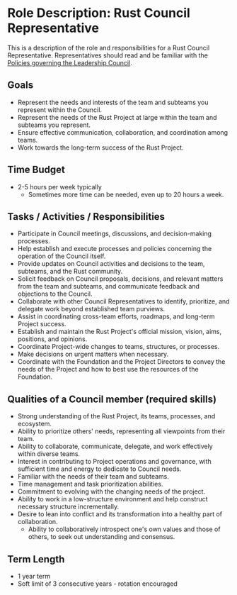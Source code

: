 # Role Description: Rust Council Representative

This is a description of the role and responsibilities for a Rust Council Representative.
Representatives should read and be familiar with the [Policies governing the Leadership Council][forge-lc].

[forge-lc]: https://forge.rust-lang.org/governance/council.html

## Goals

- Represent the needs and interests of the team and subteams you represent within the Council.
- Represent the needs of the Rust Project at large within the team and subteams you represent.
- Ensure effective communication, collaboration, and coordination among teams.
- Work towards the long-term success of the Rust Project.

## Time Budget

- 2-5 hours per week typically
  - Sometimes more time can be needed, even up to 20 hours a week.

## Tasks / Activities / Responsibilities

- Participate in Council meetings, discussions, and decision-making processes.
- Help establish and execute processes and policies concerning the operation of the Council itself.
- Provide updates on Council activities and decisions to the team, subteams, and the Rust community.
- Solicit feedback on Council proposals, decisions, and relevant matters from the team and subteams, and communicate feedback and objections to the Council.
- Collaborate with other Council Representatives to identify, prioritize, and delegate work beyond established team purviews.
- Assist in coordinating cross-team efforts, roadmaps, and long-term Project success.
- Establish and maintain the Rust Project's official mission, vision, aims, positions, and opinions.
- Coordinate Project-wide changes to teams, structures, or processes.
- Make decisions on urgent matters when necessary.
- Coordinate with the Foundation and the Project Directors to convey the needs of the Project and how to best use the resources of the Foundation.

## Qualities of a Council member (required skills)

- Strong understanding of the Rust Project, its teams, processes, and ecosystem.
- Ability to prioritize others' needs, representing all viewpoints from their team.
- Ability to collaborate, communicate, delegate, and work effectively within diverse teams.
- Interest in contributing to Project operations and governance, with sufficient time and energy to dedicate to Council needs.
- Familiar with the needs of their team and subteams.
- Time management and task prioritization abilities.
- Commitment to evolving with the changing needs of the project.
- Ability to work in a low-structure environment and help construct necessary structure incrementally.
- Desire to lean into conflict and its transformation into a healthy part of collaboration.
    - Ability to collaboratively introspect one's own values and those of others, to seek out understanding and consensus.

## Term Length

- 1 year term
- Soft limit of 3 consecutive years - rotation encouraged
